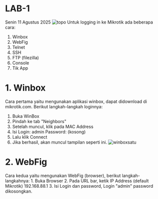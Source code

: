 # LAB-1
Senin 11 Agustus 2025
![topo]()
Untuk logging in ke Mikrotik ada beberapa cara:
1. Winbox
2. WebFig
3. Telnet
4. SSH
5. FTP (filezilla)
6. Console
7. Tik App

# 1. Winbox
   Cara pertama yaitu mengunakan aplikasi winbox, dapat didownload di mikrotik.com. Berikut langkah-langkah loginnya:
   1. Buka WinBox
   2. Pindah ke tab "Neighbors"
   3. Setelah muncul, klik pada MAC Address
   4. Isi Login: admin
          Password: (kosong)
   5. Lalu klik Connect
   6. Jika berhasil, akan muncul tampilan seperti ini.
![winboxsatu]()

# 2. WebFig
  Cara kedua yaitu mengunakan WebFig (browser), berikut langkah-langkahnya:
    1. Buka Browser
    2. Pada URL bar, ketik IP Address (default Mikrotik) 192.168.88.1
    3. Isi Login dan password, Login "admin" password dikosongkan.
    
